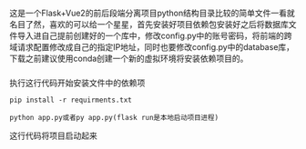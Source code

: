 ###
这是一个Flask+Vue2的前后段端分离项目python结构目录比较的简单文件一看就名目了然，喜欢的可以给一个星星，首先安装好项目依赖包安装好之后将数据库文件导入进自己提前创建好的一个库中，修改config.py中的账号密码，将前端的跨域请求配置修改成自己的指定IP地址，同时也要修改config.py中的database库，下载之前建议使用conda创建一个新的虚拟环境将安装依赖项目的。
###
执行这行代码开始安装文件中的依赖项
```
pip install -r requirments.txt
```
```
python app.py或者py app.py(flask run是本地启动项目进程)
````
这行代码将项目启动起来
